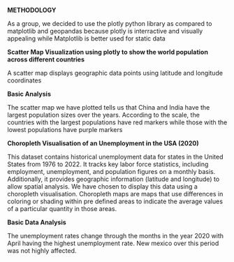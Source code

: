 **METHODOLOGY**

As a group, we decided to use the plotly python library as compared to matplotlib and geopandas because plotly is interractive and visually appealing while Matplotlib is better used for static data

**Scatter Map Visualization using plotly to show the world population across different countries**

A scatter map displays geographic data points using latitude and longitude coordinates

**Basic Analysis**

The scatter map we have plotted tells us that China and India have the largest population sizes over the years. According to the scale, the countries with the largest populations have red markers while those with the lowest populations have purple markers

**Choropleth Visualisation of an Unemployment in the USA (2020)**

This dataset contains historical unemployment data for states in the United States from 1976 to 2022. It tracks key labor force statistics, including employment, unemployment, and population figures on a monthly basis. Additionally, it provides geographic information (latitude and longitude) to allow spatial analysis.
We have chosen to display this data using a choropleth visualisation.
Choropleth maps are maps that use differences in coloring or shading within pre defined areas to indicate the average values of a particular quantity in those areas.

**Basic Data Analysis**

The unemployment rates change through the months in the year 2020 with April having the highest unemployment rate. New mexico over this period was not highly affected.
